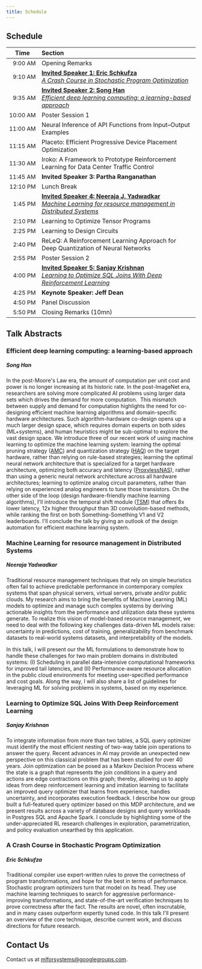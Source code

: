 ```yaml
---
title: Schedule
---
```

<div class="schedule_section">
  <div class="inner clearfix">
    <section class="main-content">
      <h2>Schedule</h2>
      <table class="schedule-table">
        <thead>
          <tr>
            <th style="text-align: center; white-space: nowrap;">Time</th>
            <th style="text-align: left">Section</th>
          </tr>
        </thead>
        <tbody>
          <tr>
            <td style="text-align: right; white-space: nowrap; font-size: 15px;">9:00 AM</td>
            <td style="text-align: left">Opening Remarks</td>
          </tr>
          <tr>
            <td style="text-align: right; white-space: nowrap; font-size: 15px;">9:10 AM</td>
            <td style="text-align: left"><a href="#schkufza_talk"><b>Invited Speaker 1: Eric Schkufza</b><br/><i>A Crash Course in Stochastic Program Optimization</i></a></td>
          </tr>
          <tr>
            <td style="text-align: right; white-space: nowrap; font-size: 15px;">9:35 AM</td>
            <td style="text-align: left"><a href="#song_han_talk"><b>Invited Speaker 2: Song Han</b><br/><i>Efficient deep learning computing: a learning-based approach</i></a></td>
          </tr>
          <tr>
            <td style="text-align: right; white-space: nowrap; font-size: 15px;">10:00 AM</td>
            <td style="text-align: left">Poster Session 1<br/></td>
          </tr>
          <tr>
            <td style="text-align: right; white-space: nowrap; font-size: 15px;">11:00 AM</td>
            <td style="text-align: left">Neural Inference of API Functions from Input–Output Examples</td>
          </tr>
          <tr>
            <td style="text-align: right; white-space: nowrap; font-size: 15px;">11:15 AM</td>
            <td style="text-align: left">Placeto: Efficient Progressive Device Placement Optimization</td>
          </tr>
          <tr>
            <td style="text-align: right; white-space: nowrap; font-size: 15px;">11:30 AM</td>
            <td style="text-align: left">Iroko: A Framework to Prototype Reinforcement Learning for Data Center Traffic Control</td>
          </tr>
          <tr>
            <td style="text-align: right; white-space: nowrap; font-size: 15px;">11:45 AM</td>
            <td style="text-align: left"><b>Invited Speaker 3: Partha Ranganathan</b></td>
          </tr>
          <tr>
            <td style="text-align: right; white-space: nowrap; font-size: 15px;">12:10 PM</td>
            <td style="text-align: left">Lunch Break</td>
          </tr>
          <tr>
            <td style="text-align: right; white-space: nowrap; font-size: 15px;">1:45 PM</td>
            <td style="text-align: left"><a href="#neeraja_talk"><b>Invited Speaker 4: Neeraja J. Yadwadkar</b><br/><i>Machine Learning for resource management in Distributed Systems</i></a></td>
          </tr>
          <tr>
            <td style="text-align: right; white-space: nowrap; font-size: 15px;">2:10 PM</td>
            <td style="text-align: left">Learning to Optimize Tensor Programs</td>
          </tr>
          <tr>
            <td style="text-align: right; white-space: nowrap; font-size: 15px;">2:25 PM</td>
            <td style="text-align: left">Learning to Design Circuits</td>
          </tr>
          <tr>
            <td style="text-align: right; white-space: nowrap; font-size: 15px;">2:40 PM</td>
            <td style="text-align: left">ReLeQ: A Reinforcement Learning Approach for Deep Quantization of Neural Networks</td>
          </tr>
          <tr>
            <td style="text-align: right; white-space: nowrap; font-size: 15px;">2:55 PM</td>
            <td style="text-align: left">Poster Session 2<br/></td>
          </tr>
          <tr>
            <td style="text-align: right; white-space: nowrap; font-size: 15px;">4:00 PM</td>
            <td style="text-align: left"><a href="#sanjay_talk"><b>Invited Speaker 5: Sanjay Krishnan</b><br/><i>Learning to Optimize SQL Joins With Deep Reinforcement Learning</i></a></td>
          </tr>
          <tr>
            <td style="text-align: right; white-space: nowrap; font-size: 15px;">4:25 PM</td>
            <td style="text-align: left"><b>Keynote Speaker: Jeff Dean</b></td>
          </tr>
          <tr>
            <td style="text-align: right; white-space: nowrap; font-size: 15px;">4:50 PM</td>
            <td style="text-align: left">Panel Discussion</td>
          </tr>
          <tr>
            <td style="text-align: right; white-space: nowrap; font-size: 15px;">5:50 PM</td>
            <td style="text-align: left">Closing Remarks (10mn)</td>
          </tr>
        </tbody>
      </table>
    </section>
  </div>
</div>
<div class="speaker_section">
  <div class="inner clearfix">
    <section class="main-content">
      <h2>Talk Abstracts</h2>
      <h3 id="song_han_talk">Efficient deep learning computing: a learning-based approach</h3>
      <h5 class="talk_speaker">Song Han</h5>
      <p>
        In the post-Moore's Law era, the amount of computation per unit cost and power is no longer increasing at its historic rate. In the post-ImageNet era, researchers are solving more complicated AI problems using larger data sets which drives the demand for more computation.  This mismatch between supply and demand for computation highlights the need for co-designing efficient machine learning algorithms and domain-specific hardware architectures. Such algorithm-hardware co-design opens up a much larger design space, which requires domain experts on both sides (ML+systems), and human heuristics might be sub-optimal to explore the vast design space. We introduce three of our recent work of using machine learning to optimize the machine learning system: learning the optimal pruning strategy (<a href="https://arxiv.org/pdf/1802.03494.pdf">AMC</a>) and quantization strategy (<a href="https://arxiv.org/pdf/1811.08886.pdf">HAQ</a>) on the target hardware, rather than relying on rule-based strategies;  learning the optimal neural network architecture that is specialized for a target hardware architecture, optimizing both accuracy and latency (<a href="https://openreview.net/pdf?id=HylVB3AqYm">ProxylessNAS</a>), rather than using a generic neural network architecture across all hardware architectures; learning to optimize analog circuit parameters, rather than relying on experienced analog engineers to tune those transistors. On the other side of the loop (design hardware-friendly machine learning algorithms), I'll introduce the temporal shift module (<a href="https://hanlab.mit.edu/projects/tsm/">TSM</a>) that offers 8x lower latency, 12x higher throughput than 3D convolution-based methods, while ranking the first on both Something-Something V1 and V2 leaderboards. I'll conclude the talk by giving an outlook of the design automation for efficient machine learning system.
      </p>
      <h3 id="neeraja_talk">Machine Learning for resource management in Distributed Systems</h3>
      <h5 class="talk_speaker">Neeraja Yadwadkar</h5>
      <p>
        Traditional resource management techniques that rely on simple heuristics often fail to achieve predictable performance in contemporary complex systems that span physical servers, virtual servers, private and/or public clouds. My research aims to bring the benefits of Machine Learning (ML) models to optimize and manage such complex systems by deriving actionable insights from the performance and utilization data these systems generate. To realize this vision of model-based resource management, we need to deal with the following key challenges data-driven ML models raise: uncertainty in predictions, cost of training, generalizability from benchmark datasets to real-world systems datasets, and interpretability of the models. 
      </p>
      <p>
        In this talk, I will present our the ML formulations to demonstrate how to handle these challenges for two main problem domains in distributed systems: (I) Scheduling in parallel data-intensive computational frameworks for improved tail latencies, and (II) Performance-aware resource allocation in the public cloud environments for meeting user-specified performance and cost goals. Along the way, I will also share a list of guidelines for leveraging ML for solving problems in systems, based on my experience.
      </p>
      <h3 id="sanjay_talk">Learning to Optimize SQL Joins With Deep Reinforcement Learning</h3>
      <h5 class="talk_speaker">Sanjay Krishnan</h5>
      <p>
        To integrate information from more than two tables, a SQL query optimizer must identify the most efficient nesting of two-way table join operations to answer the query. Recent advances in AI may provide an unexpected new perspective on this classical problem that has been studied for over 40 years. Join optimization can be posed as a Markov Decision Process where the state is a graph that represents the join conditions in a query and actions are edge contractions on this graph; thereby, allowing us to apply ideas from deep reinforcement learning and imitation learning to facilitate an improved query optimizer that learns from experience, handles uncertainty, and incorporates execution feedback. I describe how our group built a full-featured  query  optimizer  based on this MDP architecture, and we present results across a variety of database designs and query workloads in Postgres SQL and Apache Spark. I conclude by highlighting some of the under-appreciated RL research challenges in exploration, parametrization, and policy evaluation unearthed by this application.
      </p>
      <h3 id="schkufza_talk">A Crash Course in Stochastic Program Optimization</h3>
      <h5 class="talk_speaker">Eric Schkufza</h5>
      <p>
        Traditional compiler use expert-written rules to prove the correctness of program transformations, and hope for the best in terms of performance. Stochastic program optimizers turn that model on its head. They use machine learning techniques to search for aggressive performance-improving transformations, and state-of-the-art verification techniques to prove correctness after the fact. The results are novel, often inscrutable, and in many cases outperform expertly tuned code. In this talk I'll present an overview of the core technique, describe current work, and discuss directions for future research.
      </p>
    </section>
  </div>
</div>
<div class="contact-us-section">
    <div class="inner clearfix">
        <section class="main-content">
            <h2>Contact Us</h2>
            <p>
                Contact us at <a href="mailto:mlforsystems@googlegroups.com">mlforsystems@googlegroups.com</a>.
            </p>
        </section>
    </div>
</div>
